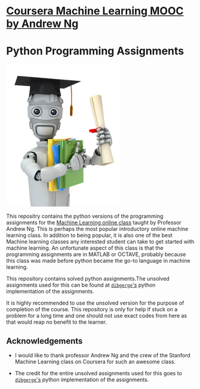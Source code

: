 # [Coursera Machine Learning MOOC by Andrew Ng](https://www.coursera.org/learn/machine-learning) 
# Python Programming Assignments

![](machinelearning.jpg)

This repositry contains the python versions of the programming assignments for the [Machine Learning online class](https://www.coursera.org/learn/machine-learning) taught by Professor Andrew Ng. This is perhaps the most popular introductory online machine learning class. In addition to being popular, it is also one of the best Machine learning classes any interested student can take to get started with machine learning. An unfortunate aspect of this class is that the programming assignments are in MATLAB or OCTAVE, probably because this class was made before python became the go-to language in machine learning.

This repository contains solved python assignments.The unsolved assignments used for this can be found at [`dibgerge`'s](https://github.com/dibgerge/ml-coursera-python-assignments) python implementation of the assignments.

It is highly recommended to use the unsolved version for the purpose of completion of the course. This repository is only for help if stuck on a problem for a long time and one should not use exact codes from here as that would reap no benefit to the learner.
 

## Acknowledgements

- I would like to thank professor Andrew Ng and the crew of the Stanford Machine Learning class on Coursera for such an awesome class. 

- The credit for the entire unsolved assignments used for this goes to [`dibgerge`'s](https://github.com/dibgerge/ml-coursera-python-assignments) python implementation of the assignments.
